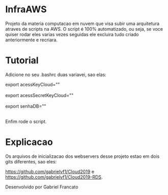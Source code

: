 # InfraAWS
Projeto da materia computacao em nuvem que visa subir uma arquitetura atraves de scripts na AWS. O script é 100% automatizado, ou seja, se voce quiser rodar eles varias vezes seguidas ele excluira tudo criado anteriormente e recriara.

# Tutorial

Adicione no seu .bashrc duas variavei, sao elas:

export acessKeyCloud="<Ponha sua key aqui>" <br/><br/>
export acessSecretKeyCloud="<Ponha sua secret key aqui>" <br/><br/>
export senhaDB="<Ponha a senha do banco de dados da RDS aqui>" <br/><br/>

Enfim rode o script.

# Explicacao

Os arquivos de inicializacao dos webservers desse projeto estao em dois gits diferentes, sao eles:

https://github.com/gabrielvf1/Cloud2019
e
https://github.com/gabrielvf1/Cloud2019-RDS.

Desenvolvido por Gabriel Francato
